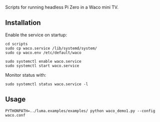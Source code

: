 Scripts for running headless Pi Zero in a Waco mini TV.

Installation
------------

Enable the service on startup:
```
cd scripts
sudo cp waco.service /lib/systemd/system/
sudo cp waco.env /etc/default/waco
```

```
sudo systemctl enable waco.service
sudo systemctl start waco.service
```

Monitor status with:
```
sudo systemctl status waco.service -l
```

Usage
-----

```
PYTHONPATH=../luma.examples/examples/ python waco_demo1.py --config waco.conf
```
